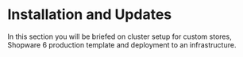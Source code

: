 # Installation and Updates

In this section you will be briefed on cluster setup for custom stores, Shopware 6 production template and deployment to an infrastructure.
